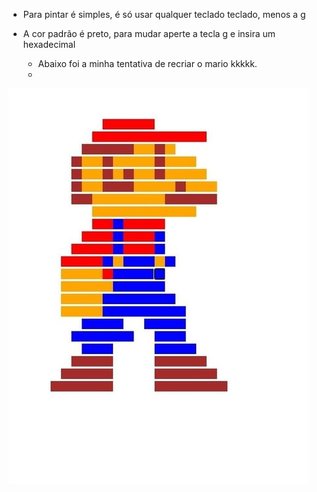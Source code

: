 - Para pintar é simples, é só usar qualquer teclado teclado, menos a g
- A cor padrão é preto, para mudar aperte a tecla g e insira um hexadecimal

  - Abaixo foi a minha tentativa de recriar o mario kkkkk.
  - 
![alt text](https://github.com/cedf21/pixel-art/blob/main/img.jpg?raw=true)
